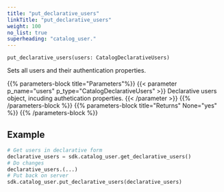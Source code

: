 ```yaml
---
title: "put_declarative_users"
linkTitle: "put_declarative_users"
weight: 100
no_list: true
superheading: "catalog_user."
---
```




``put_declarative_users(users: CatalogDeclarativeUsers)``

Sets all users and their authentication properties.

{{% parameters-block  title="Parameters"%}}
{{< parameter p_name="users" p_type="CatalogDeclarativeUsers" >}}
Declarative users object, incuding authetication properties.
{{< /parameter >}}
{{% /parameters-block %}}
{{% parameters-block title="Returns" None="yes" %}}
{{% /parameters-block %}}

## Example

```python
# Get users in declarative form
declarative_users = sdk.catalog_user.get_declarative_users()
# Do changes
declarative_users.(...)
# Put back on server
sdk.catalog_user.put_declarative_users(declarative_users)
```
